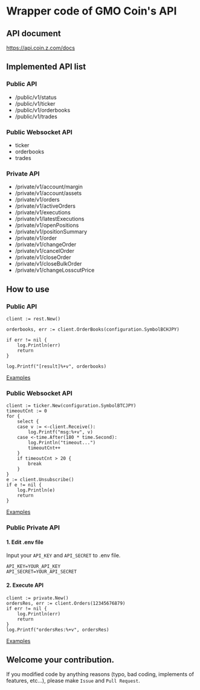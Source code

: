 # Wrapper code of GMO Coin's API
## API document
https://api.coin.z.com/docs

## Implemented API list
### Public API
* /public/v1/status
* /public/v1/ticker
* /public/v1/orderbooks
* /public/v1/trades

### Public Websocket API
* ticker
* orderbooks
* trades

### Private API
* /private/v1/account/margin
* /private/v1/account/assets
* /private/v1/orders
* /private/v1/activeOrders
* /private/v1/executions
* /private/v1/latestExecutions
* /private/v1/openPositions
* /private/v1/positionSummary
* /private/v1/order
* /private/v1/changeOrder
* /private/v1/cancelOrder
* /private/v1/closeOrder
* /private/v1/closeBulkOrder
* /private/v1/changeLosscutPrice

## How to use
### Public API
```golang
client := rest.New()

orderbooks, err := client.OrderBooks(configuration.SymbolBCHJPY)

if err != nil {
    log.Println(err)
    return
}

log.Printf("[result]%+v", orderbooks)
```

[Examples](examples/public/rest)

### Public Websocket API
```golang
client := ticker.New(configuration.SymbolBTCJPY)
timeoutCnt := 0
for {
    select {
    case v := <-client.Receive():
        log.Printf("msg:%+v", v)
    case <-time.After(180 * time.Second):
        log.Println("timeout...")
        timeoutCnt++
    }
    if timeoutCnt > 20 {
        break
    }
}
e := client.Unsubscribe()
if e != nil {
    log.Println(e)
    return
}
```

[Examples](examples/public/ws)

### Public Private API
#### 1. Edit .env file
Input your `API_KEY` and `API_SECRET` to .env file.

```.env
API_KEY=YOUR_API_KEY
API_SECRET=YOUR_API_SECRET
```

#### 2. Execute API

```golang
client := private.New()
ordersRes, err := client.Orders(12345676879)
if err != nil {
    log.Println(err)
    return
}
log.Printf("ordersRes:%+v", ordersRes)
```

[Examples](examples/private)

## Welcome your contribution.
If you modified code by anything reasons (typo, bad coding, implements of features, etc...), please make `Issue` and `Pull Request`.
